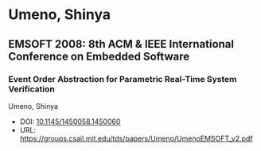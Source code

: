 # Umeno, Shinya

## EMSOFT 2008: 8th ACM & IEEE International Conference on Embedded Software

### Event Order Abstraction for Parametric Real-Time System Verification
Umeno, Shinya
* DOI: [10.1145/1450058.1450060](https://doi.org/10.1145/1450058.1450060)
* URL: <https://groups.csail.mit.edu/tds/papers/Umeno/UmenoEMSOFT_v2.pdf>

